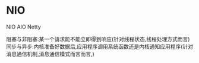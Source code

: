 # NIO
NIO AIO Netty



阻塞与非阻塞:某一个请求能不能立即得到响应(针对线程状态,线程处理方式而言)
同步与异步:内核准备好数据后,应用程序调用系统函数还是内核通知应用程序(针对消息通信机制,消息通信模式而言而言,)

